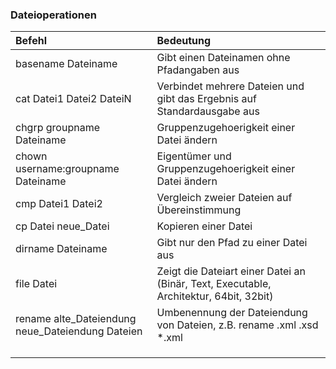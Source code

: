 ### Dateioperationen

| Befehl | Bedeutung |
| :--- | :--- |
| basename Dateiname | Gibt einen Dateinamen ohne Pfadangaben aus |
| cat Datei1 Datei2 DateiN | Verbindet mehrere Dateien und gibt das Ergebnis auf Standardausgabe aus |
| chgrp groupname Dateiname | Gruppenzugehoerigkeit einer Datei ändern |
| chown username:groupname Dateiname | Eigentümer und Gruppenzugehoerigkeit einer Datei ändern |
| cmp Datei1 Datei2 | Vergleich zweier Dateien auf Übereinstimmung |
| cp Datei neue\_Datei | Kopieren einer Datei |
| dirname Dateiname | Gibt nur den Pfad zu einer Datei aus |
| file Datei | Zeigt die Dateiart einer Datei an \(Binär, Text, Executable, Architektur, 64bit, 32bit\) |
| rename alte\_Dateiendung neue\_Dateiendung Dateien | Umbenennung der Dateiendung von Dateien, z.B. rename .xml .xsd \*.xml |
|  |  |
|  |  |
|  |  |



